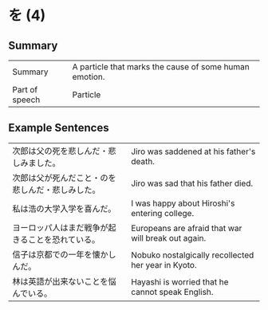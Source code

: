 # を (4)

## Summary

<table><tr>   <td>Summary</td>   <td>A particle that marks the cause of some human emotion.</td></tr><tr>   <td>Part of speech</td>   <td>Particle</td></tr></table>

## Example Sentences

<table><tr>   <td>次郎は父の死を悲しんだ・悲しみました。</td>   <td>Jiro was saddened at his father's death.</td></tr><tr>   <td>次郎は父が死んだこと・のを悲しんだ・悲しみした。</td>   <td>Jiro was sad that his father died.</td></tr><tr>   <td>私は浩の大学入学を喜んだ。</td>   <td>I was happy about Hiroshi's entering college.</td></tr><tr>   <td>ヨーロッパ人はまだ戦争が起きることを恐れている。</td>   <td>Europeans are afraid that war will break out again.</td></tr><tr>   <td>信子は京都での一年を懐かしんだ。</td>   <td>Nobuko nostalgically recollected her year in Kyoto.</td></tr><tr>   <td>林は英語が出来ないことを悩んでいる。</td>   <td>Hayashi is worried that he cannot speak English.</td></tr></table>

